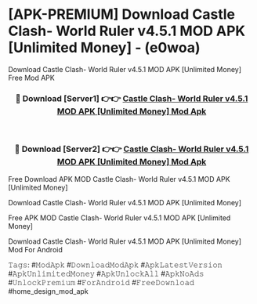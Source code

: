 # [APK-PREMIUM] Download Castle Clash- World Ruler v4.5.1 MOD APK [Unlimited Money] - (e0woa)
Download Castle Clash- World Ruler v4.5.1 MOD APK [Unlimited Money] Free Mod APK

<div align="center">
<h3>🔴 Download [Server1] 👉👉 <a href="https://apk-comot.site?title=Castle_Clash-_World_Ruler_v4.5.1_MOD_APK_[Unlimited_Money]">Castle Clash- World Ruler v4.5.1 MOD APK [Unlimited Money] Mod Apk</a></h3><br>

<h3>🔴 Download [Server2] 👉👉 <a href="https://apk-comot.site?title=Castle_Clash-_World_Ruler_v4.5.1_MOD_APK_[Unlimited_Money]">Castle Clash- World Ruler v4.5.1 MOD APK [Unlimited Money] Mod Apk</a></h3>
</div>


Free Download APK MOD Castle Clash- World Ruler v4.5.1 MOD APK [Unlimited Money]

Download Castle Clash- World Ruler v4.5.1 MOD APK [Unlimited Money] 

Free APK MOD Castle Clash- World Ruler v4.5.1 MOD APK [Unlimited Money] 

Download Castle Clash- World Ruler v4.5.1 MOD APK [Unlimited Money] Mod For Android

𝚃𝚊𝚐𝚜: #𝙼𝚘𝚍𝙰𝚙𝚔 #𝙳𝚘𝚠𝚗𝚕𝚘𝚊𝚍𝙼𝚘𝚍𝙰𝚙𝚔 #𝙰𝚙𝚔𝙻𝚊𝚝𝚎𝚜𝚝𝚅𝚎𝚛𝚜𝚒𝚘𝚗 #𝙰𝚙𝚔𝚄𝚗𝚕𝚒𝚖𝚒𝚝𝚎𝚍𝙼𝚘𝚗𝚎𝚢 #𝙰𝚙𝚔𝚄𝚗𝚕𝚘𝚌𝚔𝙰𝚕𝚕 #𝙰𝚙𝚔𝙽𝚘𝙰𝚍𝚜 #𝚄𝚗𝚕𝚘𝚌𝚔𝙿𝚛𝚎𝚖𝚒𝚞𝚖 #𝙵𝚘𝚛𝙰𝚗𝚍𝚛𝚘𝚒𝚍 #𝙵𝚛𝚎𝚎𝙳𝚘𝚠𝚗𝚕𝚘𝚊𝚍 #home_design_mod_apk